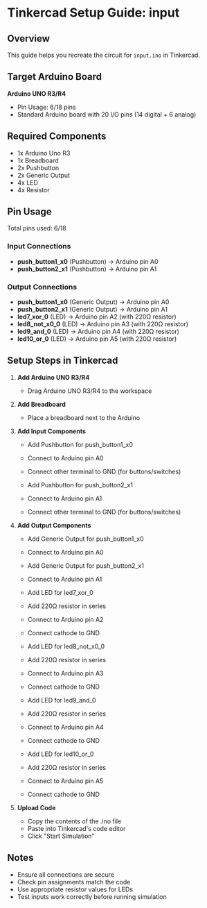 # Tinkercad Setup Guide: input

## Overview
This guide helps you recreate the circuit for `input.ino` in Tinkercad.

## Target Arduino Board
**Arduino UNO R3/R4**
- Pin Usage: 6/18 pins
- Standard Arduino board with 20 I/O pins (14 digital + 6 analog)

## Required Components
- 1x Arduino Uno R3
- 1x Breadboard
- 2x Pushbutton
- 2x Generic Output
- 4x LED
- 4x Resistor

## Pin Usage
Total pins used: 6/18

### Input Connections
- **push_button1_x0** (Pushbutton) → Arduino pin A0
- **push_button2_x1** (Pushbutton) → Arduino pin A1

### Output Connections
- **push_button1_x0** (Generic Output) → Arduino pin A0
- **push_button2_x1** (Generic Output) → Arduino pin A1
- **led7_xor_0** (LED) → Arduino pin A2 (with 220Ω resistor)
- **led8_not_x0_0** (LED) → Arduino pin A3 (with 220Ω resistor)
- **led9_and_0** (LED) → Arduino pin A4 (with 220Ω resistor)
- **led10_or_0** (LED) → Arduino pin A5 (with 220Ω resistor)

## Setup Steps in Tinkercad

1. **Add Arduino UNO R3/R4**
   - Drag Arduino UNO R3/R4 to the workspace

2. **Add Breadboard**
   - Place a breadboard next to the Arduino

3. **Add Input Components**
   - Add Pushbutton for push_button1_x0
   - Connect to Arduino pin A0
   - Connect other terminal to GND (for buttons/switches)

   - Add Pushbutton for push_button2_x1
   - Connect to Arduino pin A1
   - Connect other terminal to GND (for buttons/switches)

4. **Add Output Components**
   - Add Generic Output for push_button1_x0
   - Connect to Arduino pin A0

   - Add Generic Output for push_button2_x1
   - Connect to Arduino pin A1

   - Add LED for led7_xor_0
   - Add 220Ω resistor in series
   - Connect to Arduino pin A2
   - Connect cathode to GND

   - Add LED for led8_not_x0_0
   - Add 220Ω resistor in series
   - Connect to Arduino pin A3
   - Connect cathode to GND

   - Add LED for led9_and_0
   - Add 220Ω resistor in series
   - Connect to Arduino pin A4
   - Connect cathode to GND

   - Add LED for led10_or_0
   - Add 220Ω resistor in series
   - Connect to Arduino pin A5
   - Connect cathode to GND

5. **Upload Code**
   - Copy the contents of the .ino file
   - Paste into Tinkercad's code editor
   - Click "Start Simulation"

## Notes
- Ensure all connections are secure
- Check pin assignments match the code
- Use appropriate resistor values for LEDs
- Test inputs work correctly before running simulation
